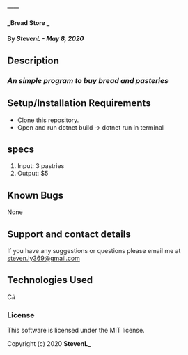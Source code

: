  # __

#### _Bread Store _

#### By _StevenL - May 8, 2020_

## Description

### _An simple program to buy bread and pasteries_

## Setup/Installation Requirements

* Clone this repository.
* Open and run dotnet build -> dotnet run in terminal


## specs
1. Input: 3 pastries  
2. Output: $5
   


## Known Bugs

None

## Support and contact details

If you have any suggestions or questions please email me at steven.ly369@gmail.com

## Technologies Used

C#

### License

This software is licensed under the MIT license.

Copyright (c) 2020 **StevenL_**